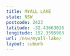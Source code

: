 ```yaml
---
title: MYALL LAKE
state: NSW
postcode: 2423
latitude: -32.43663026
longitude: 152.3595903
url: /nsw/myall-lake/
layout: suburb
---
```

